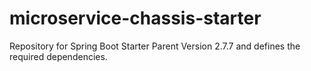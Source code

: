# microservice-chassis-starter
Repository for Spring Boot Starter Parent Version 2.7.7 and defines the required dependencies.
